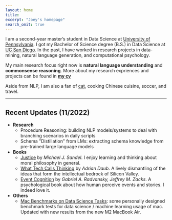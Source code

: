 ```yaml
---
layout: home
title: 
excerpt: "Joey's homepage"
search_omit: true
---
```

I am a second-year master’s student in Data Science at [University of Pennsylvania](https://dats.seas.upenn.edu). I got my Bachelor of Science degree (B.S.) in Data Science at [UC San Diego](https://datascience.ucsd.edu/). In the past, I have worked in research projects in data-mining, natural language generation, and computational psychology. 

My main research focus right now is **natural language understanding** and **commonsense reasoning**. More about my research expriences and projects can be found in **[my cv](/doc/cv.pdf)**

Aside from NLP, I am also a fan of [cat](https://www.instagram.com/coco.quinn555/), cooking Chinese cuisine, soccer, and travel.

-----

## Recent Updates (11/2022)
- **Research**
    - Procedure Reasoning: building NLP models/systems to deal with branching scenarios in daily scripts
    - Schema "Distillation" from LMs: extracting schema knowledge from pre-trained large language models 
- **Books**
    - [Justice](https://www.audible.com/pd/Justice-Audiobook/B002V1OC6Y) by *Michael J. Sandel*. I enjoy learning and thinking about moral philosophy in general. 
    - [What Tech Calls Thinking](https://www.audible.com/pd/What-Tech-Calls-Thinking-Audiobook/0593454081) by *Adrian Daub*. A lively dismantling of the ideas that form the intellectual bedrock of Silicon Valley.
    <!-- - [江城](https://en.wikipedia.org/wiki/River_Town:_Two_Years_on_the_Yangtze) by *Peter Hessler*. One of the most well-known works in the field of nonfiction story-telling; it always reminds me of the people and places I grew up from. -->
    <!-- - [午夜降临前抵达](https://m.douban.com/book/subject/35522033/) by *刘子超*. A travel diary about middle Europe, a place of mystery, history, and split. -->
    <!-- - [瓜迪奥拉：胜利的另一种道路](https://book.douban.com/subject/30240999/) by *[西]吉列姆·巴 拉格*. A biography of one of my role models, Pep Guardiola, who defined beauty and expertise in his own domain, soccer. -->
    - [Event Cognition](https://books.google.com/books/about/Event_Cognition.html?id=y8GiAwAAQBAJ&source=kp_book_description) by *Gabriel A. Radvansky, Jeffrey M. Zacks*. A psychological book about how human perceive events and stories. I indeed love it.
- **Others**
    - [Mac Benchmarks on Data Science Tasks](/doc/2022_mac_benchmark/): some personally designed benchmark tests for data science / machine learning usage of mac. Updated with new results from the new M2 MacBook Air.






<!-- ## Older Posts -->